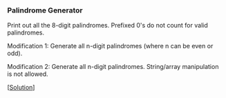 ### Palindrome Generator

Print out all the 8-digit palindromes. Prefixed 0's do not count for valid palindromes.

Modification 1: Generate all n-digit palindromes (where n can be even or odd).

Modification 2: Generate all n-digit palindromes. String/array manipulation is not allowed.

\[[Solution](solution.cpp)\]
